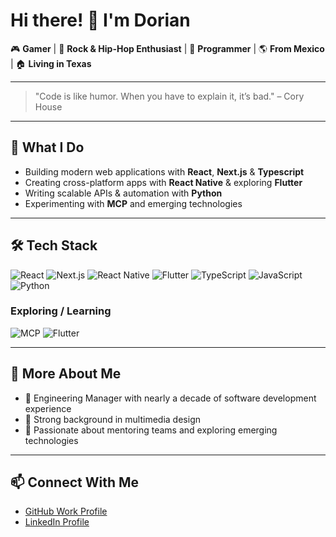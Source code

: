 # Hi there! 👋 I'm Dorian

🎮 **Gamer** | 🎼 **Rock & Hip-Hop Enthusiast** | 💙 **Programmer** | 🌎 **From Mexico** | 🏠 **Living in Texas**

---

> "Code is like humor. When you have to explain it, it’s bad." – Cory House

---

## 🚀 What I Do
- Building modern web applications with **React**, **Next.js** & **Typescript**
- Creating cross-platform apps with **React Native** & exploring **Flutter**
- Writing scalable APIs & automation with **Python**
- Experimenting with **MCP** and emerging technologies

---

## 🛠️ Tech Stack
![React](https://img.shields.io/badge/React-20232A?style=for-the-badge&logo=react&logoColor=61DAFB)
![Next.js](https://img.shields.io/badge/Next.js-000000?style=for-the-badge&logo=nextdotjs&logoColor=white)
![React Native](https://img.shields.io/badge/React%20Native-20232A?style=for-the-badge&logo=react&logoColor=61DAFB)
![Flutter](https://img.shields.io/badge/Flutter-02569B?style=for-the-badge&logo=flutter&logoColor=white)
![TypeScript](https://img.shields.io/badge/TypeScript-007ACC?style=for-the-badge&logo=typescript&logoColor=white)
![JavaScript](https://img.shields.io/badge/JavaScript-F7DF1E?style=for-the-badge&logo=javascript&logoColor=black)
![Python](https://img.shields.io/badge/Python-3776AB?style=for-the-badge&logo=python&logoColor=white)
### Exploring / Learning
![MCP](https://badge.mcpx.dev 'MCP') ![Flutter](https://img.shields.io/badge/Flutter-02569B?style=for-the-badge&logo=flutter&logoColor=white)

---

## 🌟 More About Me
- 💼 Engineering Manager with nearly a decade of software development experience
- 🎨 Strong background in multimedia design
- 🤝 Passionate about mentoring teams and exploring emerging technologies

--- 

## 📫 Connect With Me
- [GitHub Work Profile](https://github.com/dorian-morones)  
- [LinkedIn Profile](https://www.linkedin.com/in/dorian-morones/)

